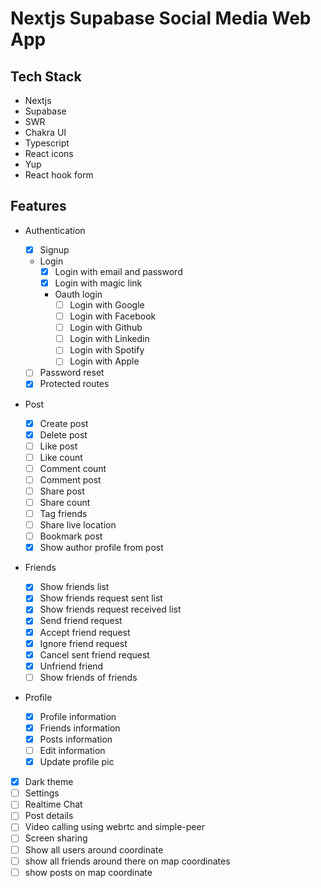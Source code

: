 # Nextjs Supabase Social Media Web App

## Tech Stack

- Nextjs
- Supabase
- SWR
- Chakra UI
- Typescript
- React icons
- Yup
- React hook form

## Features

- Authentication

  - [x] Signup
  - Login
    - [x] Login with email and password
    - [x] Login with magic link
    - Oauth login
      - [ ] Login with Google
      - [ ] Login with Facebook
      - [ ] Login with Github
      - [ ] Login with Linkedin
      - [ ] Login with Spotify
      - [ ] Login with Apple
  - [ ] Password reset
  - [x] Protected routes

- Post

  - [x] Create post
  - [x] Delete post
  - [ ] Like post
  - [ ] Like count
  - [ ] Comment count
  - [ ] Comment post
  - [ ] Share post
  - [ ] Share count
  - [ ] Tag friends
  - [ ] Share live location
  - [ ] Bookmark post
  - [x] Show author profile from post

- Friends
  - [x] Show friends list
  - [x] Show friends request sent list
  - [x] Show friends request received list
  - [x] Send friend request
  - [x] Accept friend request
  - [x] Ignore friend request
  - [x] Cancel sent friend request
  - [x] Unfriend friend
  - [ ] Show friends of friends
- Profile

  - [x] Profile information
  - [x] Friends information
  - [x] Posts information
  - [ ] Edit information
  - [x] Update profile pic

- [x] Dark theme
- [ ] Settings
- [ ] Realtime Chat
- [ ] Post details
- [ ] Video calling using webrtc and simple-peer
- [ ] Screen sharing
- [ ] Show all users around coordinate
- [ ] show all friends around there on map coordinates
- [ ] show posts on map coordinate
